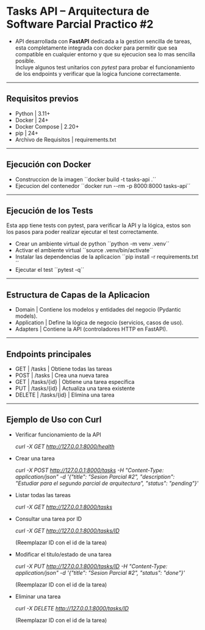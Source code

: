 # Tasks API – Arquitectura de Software Parcial Practico #2

- API desarrollada con **FastAPI** dedicada a la gestion sencilla de tareas, esta completamente integrada con docker para permitir que sea compatible en cualquier
entorno y que su ejecucion sea lo mas sencilla posible.  
Incluye algunos test unitarios con *pytest* para probar el funcionamiento de los endpoints y verificar que la logica funcione correctamente. 

---

## Requisitos previos
- Python | 3.11+
- Docker | 24+
- Docker Compose | 2.20+
- pip | 24+
- Archivo de Requisitos | requirements.txt
 
---

## Ejecución con Docker
- Construccion de la imagen
´´docker build -t tasks-api .´´
- Ejecucion del contenedor
´´docker run --rm -p 8000:8000 tasks-api´´

---

## Ejecución de los Tests
Esta app tiene tests con pytest, para verificar la API y la lógica, estos son los pasos para poder realizar ejecutar el test correctamente.
- Crear un ambiente virtual de python
´´python -m venv .venv´´
- Activar el ambiente virtual
´´source .venv/bin/activate´´
- Instalar las dependencias de la aplicacion
´´pip install -r requirements.txt´´
- Ejecutar el test
´´pytest -q´´

---

## Estructura de Capas de la Aplicacion
- Domain | Contiene los modelos y entidades del negocio (Pydantic models).
- Application | Define la lógica de negocio (servicios, casos de uso).
- Adapters | Contiene la API (controladores HTTP en FastAPI).

---

## Endpoints principales
- GET | /tasks | Obtiene todas las tareas
- POST | /tasks | Crea una nueva tarea
- GET | /tasks/{id} | Obtiene una tarea específica
- PUT | /tasks/{id} | Actualiza una tarea existente
- DELETE | /tasks/{id} | Elimina una tarea

---

## Ejemplo de Uso con Curl 
- Verificar funcionamiento de la API
  
  *curl -X GET http://127.0.0.1:8000/health*
  
- Crear una tarea
  
  *curl -X POST http://127.0.0.1:8000/tasks -H "Content-Type: application/json" -d '{"title": "Sesion Parcial #2", "description": "Estudiar para el segundo parcial de arquitectura", "status": "pending"}'*
  
- Listar todas las tareas
  
  *curl -X GET http://127.0.0.1:8000/tasks*
  
- Consultar una tarea por ID
  
  *curl -X GET http://127.0.0.1:8000/tasks/ID*

  (Reemplazar ID con el id de la tarea)
  
- Modificar el titulo/estado de una tarea
  
  *curl -X PUT http://127.0.0.1:8000/tasks/ID -H "Content-Type: application/json" -d '{"title": "Sesion Parcial #2", "status": "done"}'*

  (Reemplazar ID con el id de la tarea)
  
- Eliminar una tarea
  
  *curl -X DELETE http://127.0.0.1:8000/tasks/ID*

  (Reemplazar ID con el id de la tarea)
